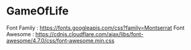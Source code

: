 # GameOfLife
Font Family : https://fonts.googleapis.com/css?family=Montserrat
Font Awesome : https://cdnjs.cloudflare.com/ajax/libs/font-awesome/4.7.0/css/font-awesome.min.css
